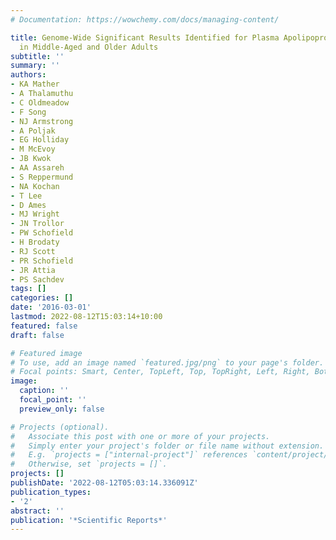 ```yaml
---
# Documentation: https://wowchemy.com/docs/managing-content/

title: Genome-Wide Significant Results Identified for Plasma Apolipoprotein H Levels
  in Middle-Aged and Older Adults
subtitle: ''
summary: ''
authors:
- KA Mather
- A Thalamuthu
- C Oldmeadow
- F Song
- NJ Armstrong
- A Poljak
- EG Holliday
- M McEvoy
- JB Kwok
- AA Assareh
- S Reppermund
- NA Kochan
- T Lee
- D Ames
- MJ Wright
- JN Trollor
- PW Schofield
- H Brodaty
- RJ Scott
- PR Schofield
- JR Attia
- PS Sachdev
tags: []
categories: []
date: '2016-03-01'
lastmod: 2022-08-12T15:03:14+10:00
featured: false
draft: false

# Featured image
# To use, add an image named `featured.jpg/png` to your page's folder.
# Focal points: Smart, Center, TopLeft, Top, TopRight, Left, Right, BottomLeft, Bottom, BottomRight.
image:
  caption: ''
  focal_point: ''
  preview_only: false

# Projects (optional).
#   Associate this post with one or more of your projects.
#   Simply enter your project's folder or file name without extension.
#   E.g. `projects = ["internal-project"]` references `content/project/deep-learning/index.md`.
#   Otherwise, set `projects = []`.
projects: []
publishDate: '2022-08-12T05:03:14.336091Z'
publication_types:
- '2'
abstract: ''
publication: '*Scientific Reports*'
---
```

